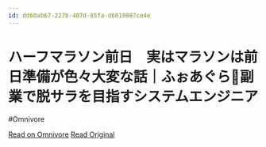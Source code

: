 ```yaml
---
id: dd60ab67-227b-407d-85fa-d6019087ce4e
---
```


# ハーフマラソン前日　実はマラソンは前日準備が色々大変な話｜ふぉあぐら🐔副業で脱サラを目指すシステムエンジニア
#Omnivore

[Read on Omnivore](https://omnivore.app/me/https-note-com-foagura-1201-n-n-7-f-7187-ccc-63-f-191c14e29e6)
[Read Original](https://note.com/foagura_1201/n/n7f7187ccc63f)


